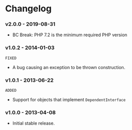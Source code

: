 # Changelog

### v2.0.0 - 2019-08-31

- BC Break: PHP 7.2 is the minimum required PHP version

### v1.0.2 - 2014-01-03

`FIXED`

- A bug causing an exception to be thrown construction.

### v1.0.1 - 2013-06-22

`ADDED`

- Support for objects that implement `DependentInterface`

### v1.0.0 - 2013-04-08

- Initial stable release.
